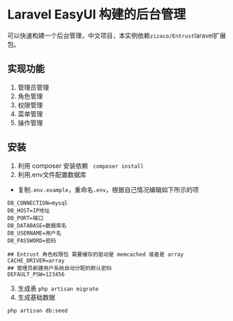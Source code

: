 # Laravel  EasyUI 构建的后台管理

可以快速构建一个后台管理，中文项目，本实例依赖`zizaco/Entrust`laravel扩展包。

## 实现功能
1. 管理员管理
2. 角色管理
3. 权限管理
4. 菜单管理
5. 操作管理

## 安装
1. 利用 composer 安装依赖
` composer install`
2. 利用.env文件配置数据库
- 复制`.env.example`，重命名`.env`，根据自己情况编辑如下所示的项
```
DB_CONNECTION=mysql
DB_HOST=IP地址
DB_PORT=端口
DB_DATABASE=数据库名
DB_USERNAME=用户名
DB_PASSWORD=密码

## Entrust 角色权限包 需要缓存的驱动是 memcached 或者是 array
CACHE_DRIVER=array
## 管理员新建用户系统自动分配的默认密码
DEFAULT_PSW=123456
```
3. 生成表
`php artisan migrate`
4. 生成基础数据
```
php artisan db:seed
```

